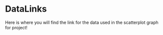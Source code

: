 # DataLinks
Here is where you will find the link for the data used in the scatterplot graph for project!
